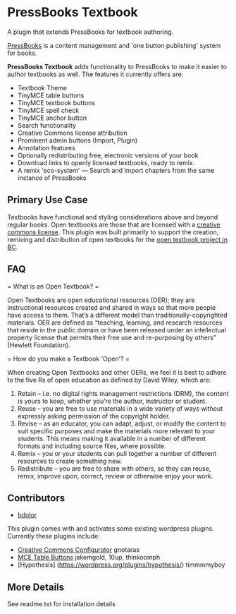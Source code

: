 PressBooks Textbook
===================

A plugin that extends PressBooks for textbook authoring.

[PressBooks](https://github.com/pressbooks/pressbooks) is a content management and 'one button publishing' system for books.

**PressBooks Textbook** adds functionality to PressBooks to make it easier to author textbooks as well. The features it currently offers are: 
* Textbook Theme
* TinyMCE table buttons
* TinyMCE textbook buttons 
* TinyMCE spell check
* TinyMCE anchor button
* Search functionality
* Creative Commons license attribution
* Prominent admin buttons (Import, Plugin)
* Annotation features
* Optionally redistributing free, electronic versions of your book
* Download links to openly licensed textbooks, ready to remix.
* A remix 'eco-system' — Search and Import chapters from the same instance of PressBooks

Primary Use Case
------------
Textbooks have functional and styling considerations above and beyond regular books. Open textbooks are those that are licensed with a [creative commons license](http://creativecommons.org).
This plugin was built primarily to support the creation, remixing and distribution of open textbooks for the [open textbook project in BC](http://open.bccampus.ca/about-2/).

FAQ
------------

= What is an Open Textbook? =

Open Textbooks are open educational resources (OER); they are instructional resources created and shared in ways so that more people have access to them. 
That’s a different model than traditionally-copyrighted materials. 
OER are defined as “teaching, learning, and research resources that reside in the public domain or have been released under an intellectual property license that permits their free use and re-purposing by others” (Hewlett Foundation).

= How do you make a Textbook 'Open'? = 

When creating Open Textbooks and other OERs, we feel it is best to adhere to the five Rs of open education as defined by David Wiley, which are:

1. Retain – i.e. no digital rights management restrictions (DRM), the content is yours to keep, whether you’re the author, instructor or student.
2. Reuse – you are free to use materials in a wide variety of ways without expressly asking permission of the copyright holder.
3. Revise – as an educator, you can adapt, adjust, or modify the content to suit specific purposes and make the materials more relevant to your students. This means making it available in a number of different formats and including source files, where possible.
4. Remix – you or your students can pull together a number of different resources to create something new.
5. Redistribute – you are free to share with others, so they can reuse, remix, improve upon, correct, review or otherwise enjoy your work.

Contributors
------------
* [bdolor](https://github.com/bdolor) 

This plugin comes with and activates some existing wordpress plugins. Currently these plugins include:
* [Creative Commons Configurator](https://github.com/gnotaras/wordpress-creative-commons-configurator) gnotaras 
* [MCE Table Buttons](https://github.com/wp-plugins/mce-table-buttons) jakemgold, 10up, thinkoomph 
* [Hypothesis] (https://wordpress.org/plugins/hypothesis/) timmmmyboy

More Details
------------

See readme.txt for installation details